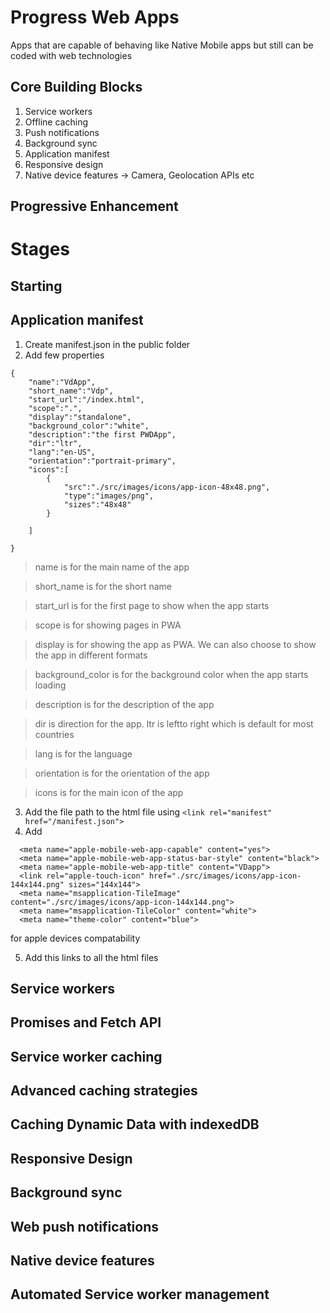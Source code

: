 # Progress Web Apps

Apps that are capable of behaving like Native Mobile apps but still can be coded with web technologies

## Core Building Blocks

1. Service workers
2. Offline caching
3. Push notifications
4. Background sync
5. Application manifest
6. Responsive design
7. Native device features -> Camera, Geolocation APIs etc

## Progressive Enhancement

# Stages

## Starting



## Application manifest

1. Create manifest.json in the public folder
2. Add few properties

```
{
    "name":"VdApp",
    "short_name":"Vdp",
    "start_url":"/index.html",
    "scope":".",
    "display":"standalone",
    "background_color":"white",
    "description":"the first PWDApp",
    "dir":"ltr",
    "lang":"en-US",
    "orientation":"portrait-primary",
    "icons":[
        {
            "src":"./src/images/icons/app-icon-48x48.png",
            "type":"images/png",
            "sizes":"48x48"
        }

    ]

}

```
> name is for the main name of the app

> short_name is for the short name

> start_url is for the first page to show when the app starts

> scope is for showing pages in PWA

> display is for showing the app as PWA. We can also choose to show the app in different formats
 
> background_color is for the background color when the app starts loading
 
> description is for the description of the app
 
> dir is direction for the app. ltr is leftto right which is default for most countries
 
> lang is for the language

> orientation is for the orientation of the app
 
> icons is for the main icon of the app


3. Add the file path to the html file using ``` <link rel="manifest"   href="/manifest.json"> ```
4. Add 

``` 
  <meta name="apple-mobile-web-app-capable" content="yes">
  <meta name="apple-mobile-web-app-status-bar-style" content="black">
  <meta name="apple-mobile-web-app-title" content="VDapp">
  <link rel="apple-touch-icon" href="./src/images/icons/app-icon-144x144.png" sizes="144x144">
  <meta name="msapplication-TileImage" content="./src/images/icons/app-icon-144x144.png">
  <meta name="msapplication-TileColor" content="white">
  <meta name="theme-color" content="blue">
 ``` 
 for apple devices compatability

5. Add this links to all the html files 

## Service workers

## Promises and Fetch API

## Service worker caching

## Advanced caching strategies

## Caching Dynamic Data with indexedDB

## Responsive Design

## Background sync

## Web push notifications

## Native device features

## Automated Service worker management
